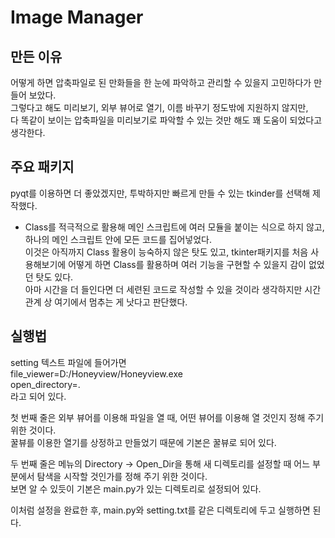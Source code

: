# Image Manager

## 만든 이유
어떻게 하면 압축파일로 된 만화들을 한 눈에 파악하고 관리할 수 있을지 고민하다가 만들어 보았다.\
그렇다고 해도 미리보기, 외부 뷰어로 열기, 이름 바꾸기 정도밖에 지원하지 않지만,\
다 똑같이 보이는 압축파일을 미리보기로 파악할 수 있는 것만 해도 꽤 도움이 되었다고 생각한다.


## 주요 패키지
pyqt를 이용하면 더 좋았겠지만, 투박하지만 빠르게 만들 수 있는 tkinder를 선택해 제작했다.

* Class를 적극적으로 활용해 메인 스크립트에 여러 모듈을 붙이는 식으로 하지 않고,
  하나의 메인 스크립트 안에 모든 코드를 집어넣었다.\
  이것은 아직까지 Class 활용이 능숙하지 않은 탓도 있고,
  tkinter패키지를 처음 사용해보기에 어떻게 하면 Class를 활용하며 여러 기능을 구현할 수 있을지 감이 없었던 탓도 있다.\
  아마 시간을 더 들인다면 더 세련된 코드로 작성할 수 있을 것이라 생각하지만 시간관계 상 여기에서 멈추는 게 낫다고 판단했다.


## 실행법
setting 텍스트 파일에 들어가면\
file_viewer=D:/Honeyview/Honeyview.exe\
open_directory=.\
라고 되어 있다.

첫 번째 줄은 외부 뷰어를 이용해 파일을 열 때, 어떤 뷰어를 이용해 열 것인지 정해 주기 위한 것이다.\
꿀뷰를 이용한 열기를 상정하고 만들었기 때문에 기본은 꿀뷰로 되어 있다.

두 번째 줄은 메뉴의 Directory -> Open_Dir을 통해 새 디렉토리를 설정할 때 어느 부분에서 탐색을 시작할 것인가를 정해 주기 위한 것이다.\
보면 알 수 있듯이 기본은 main.py가 있는 디렉토리로 설정되어 있다.

이처럼 설정을 완료한 후, main.py와 setting.txt를 같은 디렉토리에 두고 실행하면 된다.
